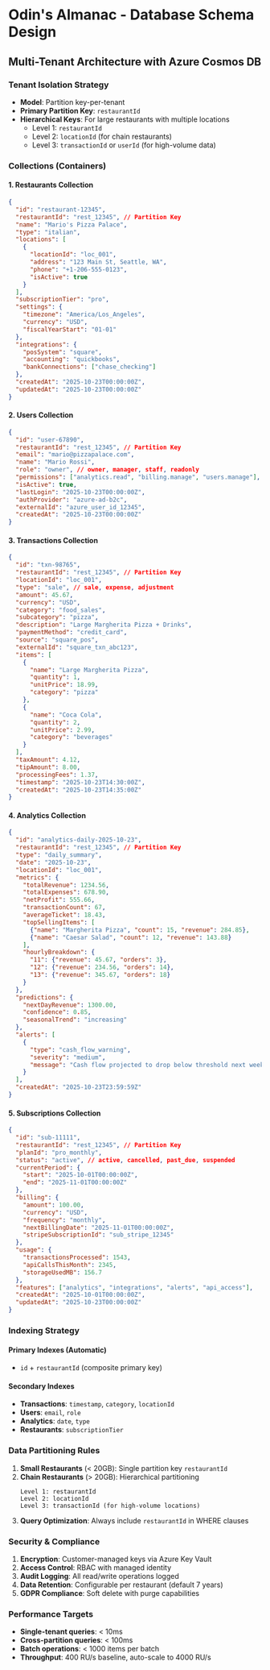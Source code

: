 # Odin's Almanac - Database Schema Design
## Multi-Tenant Architecture with Azure Cosmos DB

### **Tenant Isolation Strategy**
- **Model**: Partition key-per-tenant
- **Primary Partition Key**: `restaurantId` 
- **Hierarchical Keys**: For large restaurants with multiple locations
  - Level 1: `restaurantId`
  - Level 2: `locationId` (for chain restaurants)
  - Level 3: `transactionId` or `userId` (for high-volume data)

### **Collections (Containers)**

#### 1. **Restaurants Collection**
```json
{
  "id": "restaurant-12345",
  "restaurantId": "rest_12345", // Partition Key
  "name": "Mario's Pizza Palace",
  "type": "italian",
  "locations": [
    {
      "locationId": "loc_001",
      "address": "123 Main St, Seattle, WA",
      "phone": "+1-206-555-0123",
      "isActive": true
    }
  ],
  "subscriptionTier": "pro",
  "settings": {
    "timezone": "America/Los_Angeles",
    "currency": "USD",
    "fiscalYearStart": "01-01"
  },
  "integrations": {
    "posSystem": "square",
    "accounting": "quickbooks",
    "bankConnections": ["chase_checking"]
  },
  "createdAt": "2025-10-23T00:00:00Z",
  "updatedAt": "2025-10-23T00:00:00Z"
}
```

#### 2. **Users Collection**
```json
{
  "id": "user-67890",
  "restaurantId": "rest_12345", // Partition Key
  "email": "mario@pizzapalace.com",
  "name": "Mario Rossi",
  "role": "owner", // owner, manager, staff, readonly
  "permissions": ["analytics.read", "billing.manage", "users.manage"],
  "isActive": true,
  "lastLogin": "2025-10-23T00:00:00Z",
  "authProvider": "azure-ad-b2c",
  "externalId": "azure_user_id_12345",
  "createdAt": "2025-10-23T00:00:00Z"
}
```

#### 3. **Transactions Collection**
```json
{
  "id": "txn-98765",
  "restaurantId": "rest_12345", // Partition Key
  "locationId": "loc_001",
  "type": "sale", // sale, expense, adjustment
  "amount": 45.67,
  "currency": "USD",
  "category": "food_sales",
  "subcategory": "pizza",
  "description": "Large Margherita Pizza + Drinks",
  "paymentMethod": "credit_card",
  "source": "square_pos",
  "externalId": "square_txn_abc123",
  "items": [
    {
      "name": "Large Margherita Pizza",
      "quantity": 1,
      "unitPrice": 18.99,
      "category": "pizza"
    },
    {
      "name": "Coca Cola",
      "quantity": 2,
      "unitPrice": 2.99,
      "category": "beverages"
    }
  ],
  "taxAmount": 4.12,
  "tipAmount": 8.00,
  "processingFees": 1.37,
  "timestamp": "2025-10-23T14:30:00Z",
  "createdAt": "2025-10-23T14:35:00Z"
}
```

#### 4. **Analytics Collection**
```json
{
  "id": "analytics-daily-2025-10-23",
  "restaurantId": "rest_12345", // Partition Key
  "type": "daily_summary",
  "date": "2025-10-23",
  "locationId": "loc_001",
  "metrics": {
    "totalRevenue": 1234.56,
    "totalExpenses": 678.90,
    "netProfit": 555.66,
    "transactionCount": 67,
    "averageTicket": 18.43,
    "topSellingItems": [
      {"name": "Margherita Pizza", "count": 15, "revenue": 284.85},
      {"name": "Caesar Salad", "count": 12, "revenue": 143.88}
    ],
    "hourlyBreakdown": {
      "11": {"revenue": 45.67, "orders": 3},
      "12": {"revenue": 234.56, "orders": 14},
      "13": {"revenue": 345.67, "orders": 18}
    }
  },
  "predictions": {
    "nextDayRevenue": 1300.00,
    "confidence": 0.85,
    "seasonalTrend": "increasing"
  },
  "alerts": [
    {
      "type": "cash_flow_warning",
      "severity": "medium",
      "message": "Cash flow projected to drop below threshold next week"
    }
  ],
  "createdAt": "2025-10-23T23:59:59Z"
}
```

#### 5. **Subscriptions Collection**
```json
{
  "id": "sub-11111",
  "restaurantId": "rest_12345", // Partition Key
  "planId": "pro_monthly",
  "status": "active", // active, cancelled, past_due, suspended
  "currentPeriod": {
    "start": "2025-10-01T00:00:00Z",
    "end": "2025-11-01T00:00:00Z"
  },
  "billing": {
    "amount": 100.00,
    "currency": "USD",
    "frequency": "monthly",
    "nextBillingDate": "2025-11-01T00:00:00Z",
    "stripeSubscriptionId": "sub_stripe_12345"
  },
  "usage": {
    "transactionsProcessed": 1543,
    "apiCallsThisMonth": 2345,
    "storageUsedMB": 156.7
  },
  "features": ["analytics", "integrations", "alerts", "api_access"],
  "createdAt": "2025-10-01T00:00:00Z",
  "updatedAt": "2025-10-23T00:00:00Z"
}
```

### **Indexing Strategy**

#### Primary Indexes (Automatic)
- `id` + `restaurantId` (composite primary key)

#### Secondary Indexes
- **Transactions**: `timestamp`, `category`, `locationId`
- **Users**: `email`, `role`
- **Analytics**: `date`, `type`
- **Restaurants**: `subscriptionTier`

### **Data Partitioning Rules**

1. **Small Restaurants** (< 20GB): Single partition key `restaurantId`
2. **Chain Restaurants** (> 20GB): Hierarchical partitioning
   ```
   Level 1: restaurantId
   Level 2: locationId
   Level 3: transactionId (for high-volume locations)
   ```
3. **Query Optimization**: Always include `restaurantId` in WHERE clauses

### **Security & Compliance**

1. **Encryption**: Customer-managed keys via Azure Key Vault
2. **Access Control**: RBAC with managed identity
3. **Audit Logging**: All read/write operations logged
4. **Data Retention**: Configurable per restaurant (default 7 years)
5. **GDPR Compliance**: Soft delete with purge capabilities

### **Performance Targets**

- **Single-tenant queries**: < 10ms
- **Cross-partition queries**: < 100ms
- **Batch operations**: < 1000 items per batch
- **Throughput**: 400 RU/s baseline, auto-scale to 4000 RU/s